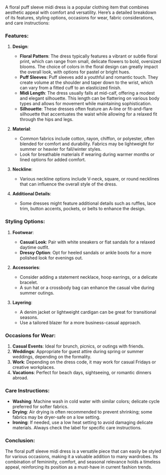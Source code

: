 A floral puff sleeve midi dress is a popular clothing item that combines aesthetic appeal with comfort and versatility. Here’s a detailed breakdown of its features, styling options, occasions for wear, fabric considerations, and care instructions:

### Features:

1. **Design**:
   - **Floral Pattern**: The dress typically features a vibrant or subtle floral print, which can range from small, delicate flowers to bold, oversized blooms. The choice of colors in the floral design can greatly impact the overall look, with options for pastel or bright hues.
   - **Puff Sleeves**: Puff sleeves add a youthful and romantic touch. They create volume at the shoulder and taper down to the wrist, which can vary from a fitted cuff to an elasticized finish.
   - **Midi Length**: The dress usually falls at mid-calf, offering a modest and elegant silhouette. This length can be flattering on various body types and allows for movement while maintaining sophistication.
   - **Silhouette**: These dresses often feature an A-line or fit-and-flare silhouette that accentuates the waist while allowing for a relaxed fit through the hips and legs.

2. **Material**:
   - Common fabrics include cotton, rayon, chiffon, or polyester, often blended for comfort and durability. Fabrics may be lightweight for summer or heavier for fall/winter styles.
   - Look for breathable materials if wearing during warmer months or lined options for added comfort.

3. **Neckline**:
   - Various neckline options include V-neck, square, or round necklines that can influence the overall style of the dress.

4. **Additional Details**:
   - Some dresses might feature additional details such as ruffles, lace trim, button accents, pockets, or belts to enhance the design.

### Styling Options:

1. **Footwear**:
   - **Casual Look**: Pair with white sneakers or flat sandals for a relaxed daytime outfit.
   - **Dressy Option**: Opt for heeled sandals or ankle boots for a more polished look for evenings out.

2. **Accessories**:
   - Consider adding a statement necklace, hoop earrings, or a delicate bracelet.
   - A sun hat or a crossbody bag can enhance the casual vibe during summer outings.
   
3. **Layering**:
   - A denim jacket or lightweight cardigan can be great for transitional seasons.
   - Use a tailored blazer for a more business-casual approach.

### Occasions for Wear:

1. **Casual Events**: Ideal for brunch, picnics, or outings with friends.
2. **Weddings**: Appropriate for guest attire during spring or summer weddings, depending on the formality.
3. **Work**: Depending on the dress code, it may work for casual Fridays or creative workplaces.
4. **Vacations**: Perfect for beach days, sightseeing, or romantic dinners abroad.

### Care Instructions:

- **Washing**: Machine wash in cold water with similar colors; delicate cycle preferred for softer fabrics.
- **Drying**: Air drying is often recommended to prevent shrinking; some fabrics may be dryer-safe on a low setting.
- **Ironing**: If needed, use a low heat setting to avoid damaging delicate materials. Always check the label for specific care instructions.

### Conclusion:

The floral puff sleeve midi dress is a versatile piece that can easily be styled for various occasions, making it a valuable addition to many wardrobes. Its combination of femininity, comfort, and seasonal relevance holds a timeless appeal, reinforcing its position as a must-have in current fashion trends.